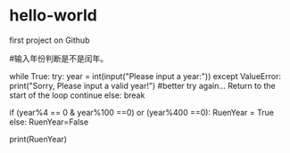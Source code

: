 # hello-world
first project on Github

#输入年份判断是不是闰年。

while True:
    try:
        year = int(input("Please input a year:"))
    except ValueError:
        print("Sorry, Please input a valid year!")
        #better try again... Return to the start of the loop
        continue
    else:
        break

if (year%4 == 0 & year%100 ==0) or (year%400 ==0): 
    RuenYear = True
else:
    RuenYear=False
    
print(RuenYear)   
